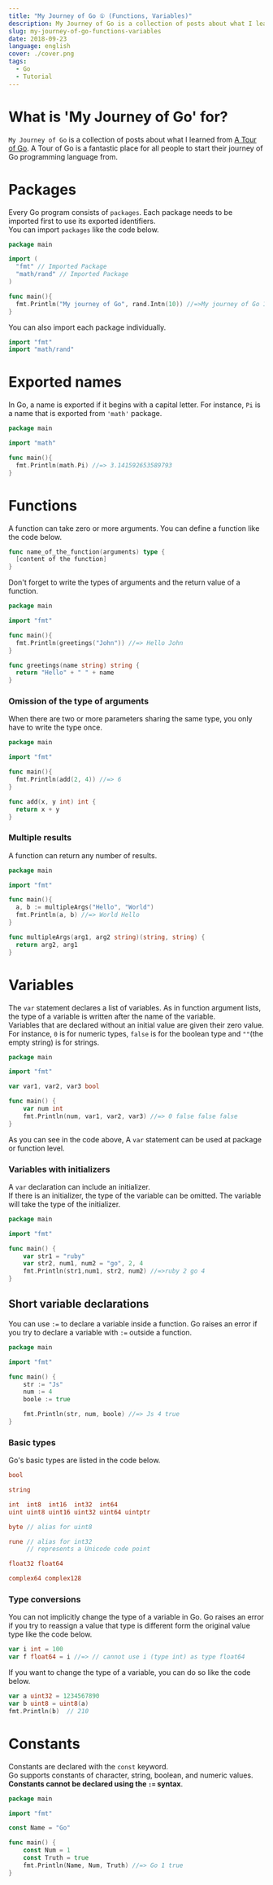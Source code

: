```yaml
---
title: "My Journey of Go ① (Functions, Variables)"
description: My Journey of Go is a collection of posts about what I learned from A Tour of Go. I made this series to solidify my knowledge about Go language.
slug: my-journey-of-go-functions-variables
date: 2018-09-23
language: english
cover: ./cover.png
tags: 
  - Go
  - Tutorial
---
```

# What is 'My Journey of Go' for?
 `My Journey of Go` is a collection of posts about what I learned from [A Tour of Go](https://tour.golang.org/list). A Tour of Go is a fantastic place for all people to start their journey of Go programming language from.

# Packages
 Every Go program consists of `packages`. Each package needs to be imported first to use its exported identifiers.  
 You can import `packages` like the code below.

```go
package main

import (
  "fmt" // Imported Package
  "math/rand" // Imported Package
)

func main(){
  fmt.Println("My journey of Go", rand.Intn(10)) //=>My journey of Go 1
}

```

  You can also import each package individually.

```go
import "fmt"
import "math/rand"
```

# Exported names
 In Go, a name is exported if it begins with a capital letter. For instance,  `Pi` is a name that is exported from `'math'` package.

```go
package main

import "math"

func main(){
  fmt.Println(math.Pi) //=> 3.141592653589793
}
```

# Functions
 A function can take zero or more arguments. You can define a function like the code below.

```go
func name_of_the_function(arguments) type {
  [content of the function]
}
```

 Don't forget to write the types of arguments and the return value of a function.

```go
package main

import "fmt"

func main(){
  fmt.Println(greetings("John")) //=> Hello John
}

func greetings(name string) string {
  return "Hello" + " " + name
}
```
### Omission of the type of arguments
When there are two or more parameters sharing the same type, you only have to write the type once.

```go
package main

import "fmt"

func main(){
  fmt.Println(add(2, 4)) //=> 6
}

func add(x, y int) int {
  return x + y
}
```

### Multiple results
A function can return any number of results.

```go
package main

import "fmt"

func main(){
  a, b := multipleArgs("Hello", "World")
  fmt.Println(a, b) //=> World Hello
}

func multipleArgs(arg1, arg2 string)(string, string) {
  return arg2, arg1
}
```

# Variables
 The `var` statement declares a list of variables. As in function argument lists, the type of a variable is written after the name of the variable.    
Variables that are declared without an initial value are given their zero value. For instance, `0` is for numeric types, `false` is for the boolean type and `""`(the empty string) is for strings.

```go
package main

import "fmt"

var var1, var2, var3 bool

func main() {
	var num int
	fmt.Println(num, var1, var2, var3) //=> 0 false false false
}
```
As you can see in the code above, A `var` statement can be used at package or function level.

### Variables with initializers
 A `var` declaration can include an initializer.  
 If there is an initializer, the type of the variable can be omitted. The variable will take the type of the initializer.

```go
package main

import "fmt"

func main() {
	var str1 = "ruby"
	var str2, num1, num2 = "go", 2, 4
	fmt.Println(str1,num1, str2, num2) //=>ruby 2 go 4
}
```

## Short variable declarations
 You can use `:=` to declare a variable inside a function. Go raises an error if you try to declare a variable with `:=` outside a function.

```go
package main

import "fmt"

func main() {
	str := "Js"
	num := 4
	boole := true

	fmt.Println(str, num, boole) //=> Js 4 true
}
```

### Basic types
 Go's basic types are listed in the code below.

```go
bool

string

int  int8  int16  int32  int64
uint uint8 uint16 uint32 uint64 uintptr

byte // alias for uint8

rune // alias for int32
     // represents a Unicode code point

float32 float64

complex64 complex128
```

### Type conversions
 You can not implicitly change the type of a variable in Go. Go raises an error if you try to reassign a value that type is different form the original value type like the code below.

```go
var i int = 100
var f float64 = i //=> // cannot use i (type int) as type float64
```

 If you want to change the type of a variable, you can do so like the code below.

```go
var a uint32 = 1234567890
var b uint8 = uint8(a)
fmt.Println(b)  // 210
```

# Constants
Constants are declared with the `const` keyword.  
Go supports constants of character, string, boolean, and numeric values.  
__Constants cannot be declared using the `:=` syntax__.

```go
package main

import "fmt"

const Name = "Go"

func main() {
	const Num = 1
	const Truth = true
	fmt.Println(Name, Num, Truth) //=> Go 1 true
}
```
